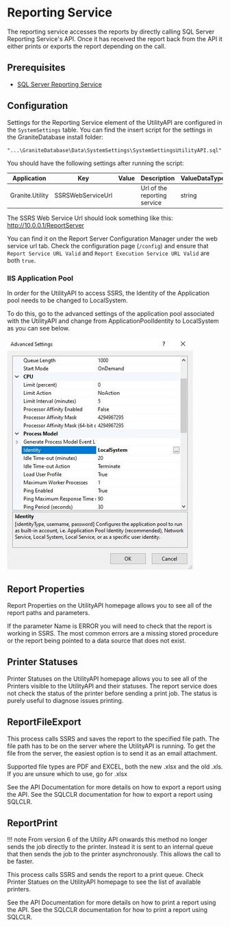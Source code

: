 # Reporting Service

The reporting service accesses the reports by directly calling SQL Server Reporting Service's API. Once it has received the report back from the API it either prints or exports the report depending on the call.

## Prerequisites

- [SQL Server Reporting Service](../ssrs/getting-started.md)
 
## Configuration

Settings for the Reporting Service element of the UtilityAPI are configured in the `SystemSettings` table. You can find the insert script for the settings in the GraniteDatabase install folder:

```
"...\GraniteDatabase\Data\SystemSettings\SystemSettingsUtilityAPI.sql"
```

You should have the following settings after running the script:

| Application		| Key					| Value						| Description																								| ValueDataType | isEncrypted	| isActive	|
|-------------------|-----------------------|---------------------------|-----------------------------------------------------------------------------------------------------------|---------------|---------------|-----------|
| Granite.Utility	| SSRSWebServiceUrl			|  | Url of the reporting service | string	| False	| True	|

The SSRS Web Service Url should look something like this: http://10.0.0.1/ReportServer

You can find it on the Report Server Configuration Manager under the web service url tab. Check the configuration page (`/config`) and ensure that `Report Service URL Valid` and `Report Execution Service URL Valid` are both `true`.

### IIS Application Pool

In order for the UtilityAPI to access SSRS, the Identity of the Application pool needs to be changed to LocalSystem. 

To do this, go to the advanced settings of the application pool associated with the UtilityAPI and change from ApplicationPoolIdentity to LocalSystem as you can see below.

![image info](img\AdvancedSettings.JPG)


## Report Properties

Report Properties on the UtilityAPI homepage allows you to see all of the report paths and parameters. 

If the parameter Name is ERROR you will need to check that the report is working in SSRS. The most common errors are a missing stored procedure or the report being pointed to a data source that does not exist.

## Printer Statuses

Printer Statuses on the UtilityAPI homepage allows you to see all of the Printers visible to the UtilityAPI and their statuses. The report service does not check the status of the printer before sending a print job. The status is purely useful to diagnose issues printing.

## ReportFileExport

This process calls SSRS and saves the report to the specified file path. The file path has to be on the server where the UtilityAPI is running. To get the file from the server, the easiest option is to send it as an email attachment.

Supported file types are PDF and EXCEL, both the new .xlsx and the old .xls. If you are unsure which to use, go for .xlsx

See the API Documentation for more details on how to export a report using the API. See the SQLCLR documentation for how to export a report using SQLCLR.

## ReportPrint

!!! note
    From version 6 of the Utility API onwards this method no longer sends the job directly to the printer. Instead it is sent to an internal queue that then sends the job to the printer asynchronously. This allows the call to be faster. 

This process calls SSRS and sends the report to a print queue. Check Printer Statues on the UtilityAPI homepage to see the list of available printers.

See the API Documentation for more details on how to print a report using the API. See the SQLCLR documentation for how to print a report using SQLCLR.
